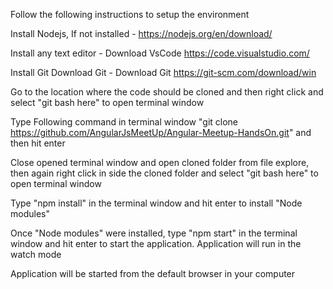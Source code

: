 

Follow the following instructions to setup the environment

Install Nodejs, If not installed    -    https://nodejs.org/en/download/

Install any text editor   - Download VsCode  https://code.visualstudio.com/ 

Install Git Download Git  - Download Git https://git-scm.com/download/win

Go to the location where the code should be cloned and then right click and select "git bash here" to open terminal window

Type Following command in terminal window "git clone https://github.com/AngularJsMeetUp/Angular-Meetup-HandsOn.git" and then hit enter

Close opened terminal window and open cloned folder from file explore, then again right click in side the cloned folder and select "git bash here" to open terminal window

Type "npm install" in the terminal window and hit enter to install "Node modules"

Once "Node modules" were installed, type "npm start" in the terminal window and hit enter to start the application. Application will run in the watch mode

Application will be started from the default browser in your computer
